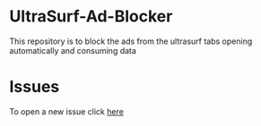 # UltraSurf-Ad-Blocker
This repository is to block the ads from the ultrasurf tabs opening automatically and consuming data

# Issues
To open a new issue click [here](https://github.com/shmohit2002/UltraSurf-Ad-Blocker/issues)
